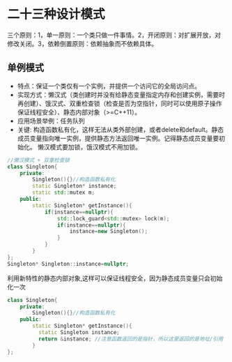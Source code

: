 # 二十三种设计模式
三个原则：1，单一原则：一个类只做一件事情。2，开闭原则：对扩展开放，对修改关闭。3，依赖倒置原则：依赖抽象而不依赖具体。
## 单例模式
- 特点：保证一个类仅有一个实例，并提供一个访问它的全局访问点。
- 实现方式：懒汉式（类创建时并没有给静态变量指定内存和创建实例，需要时再创建）、饿汉式、双重检查锁（检查是否为空指针，同时可以使用原子操作保证线程安全）、静态内部对象（>=C++11）。
- 应用场景举例：任务队列
- 关键: 构造函数私有化，这样无法从类外部创建，或者delete和default。静态成员变量指向唯一实例，提供静态方法返回唯一实例。记得静态成员变量要初始化。 懒汉模式要加锁，饿汉模式不用加锁。
```cpp
//懒汉模式 + 双重检查锁
class Singleton{
    private:
        Singleton(){}//构造函数私有化
        static Singleton* instance;
        static std::mutex m;
    public:
        static Singleton* getInstance(){
            if(instance==nullptr){
                std::lock_guard<std::mutex> lock(m);
                if(instance==nullptr){
                    instance=new Singleton();
                }
            }
        }
};
Singleton* Singleton::instance=nullptr;
```
利用新特性的静态内部对象,这样可以保证线程安全，因为静态成员变量只会初始化一次
```cpp
class Singleton{
    private:
        Singleton(){}//构造函数私有化
    public:
        static Singleton* getInstance(){
          static Singleton instance;
          return &instance; //注意函数返回的是指针，所以这里返回的是地址/引用
        }
};
```